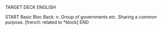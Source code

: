 TARGET DECK
ENGLISH

START
Basic
Bloc
Back: n. Group of governments etc. Sharing a common purpose. [french: related to *block]
END
